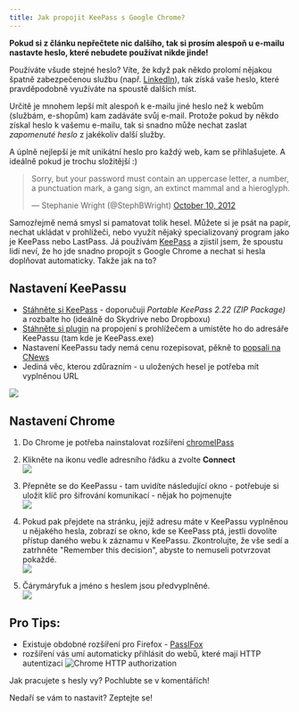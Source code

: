 ```yaml
---
title: Jak propojit KeePass s Google Chrome?
---
```


**Pokud si z článku nepřečtete nic dalšího, tak si prosím alespoň u e-mailu nastavte heslo, které nebudete používat nikde jinde!**

Používáte všude stejné heslo? Víte, že když pak někdo prolomí nějakou špatně zabezpečenou službu (např. [LinkedIn](http://mashable.com/2012/06/06/linkedin-passwords-hacked-confirmation/)), tak získá vaše heslo, které pravděpodobně využíváte na spoustě dalších míst.

Určitě je mnohem lepší mít alespoň k e-mailu jiné heslo než k webům (službám, e-shopům) kam zadáváte svůj e-mail. Protože pokud by někdo získal heslo k vašemu e-mailu, tak si snadno může nechat zaslat *zapomenuté heslo* z jakékoliv další služby.

A úplně nejlepší je mít unikátní heslo pro každý web, kam se přihlašujete. A ideálně pokud je trochu složitější :)

<blockquote class="twitter-tweet" data-lang="en"><p lang="en" dir="ltr">Sorry, but your password must contain an uppercase letter, a number, a punctuation mark, a gang sign, an extinct mammal and a hieroglyph.</p>&mdash; Stephanie Wright (@StephBWright) <a href="https://twitter.com/StephBWright/status/256029401546895360">October 10, 2012</a></blockquote>
<script async src="//platform.twitter.com/widgets.js" charset="utf-8"></script>

Samozřejmě nemá smysl si pamatovat tolik hesel. Můžete si je psát na papír, nechat ukládat v prohlížeči, nebo využít nějaký specializovaný program jako je KeePass nebo LastPass. Já používám [KeePass](http://keepass.info/) a zjistil jsem, že spoustu lidí neví, že ho jde snadno propojit s Google Chrome a nechat si hesla doplňovat automaticky. Takže jak na to?

Nastavení KeePassu
-----------------------------
- [Stáhněte si KeePass](http://keepass.info/download.html) - doporučuji *Portable KeePass 2.22 (ZIP Package)* a rozbalte ho (ideálně do Skydrive nebo Dropboxu)
- [Stáhněte si plugin](https://github.com/pfn/keepasshttp/raw/master/KeePassHttp.plgx) na propojení s prohlížečem a umístěte ho do adresáře KeePassu (tam kde je KeePass.exe)
- Nastavení KeePassu tady nemá cenu rozepisovat, pěkně to [popsali na CNews](http://www.cnews.cz/keepass-sikovna-sprava-hesel-pro-windows-i-mobilni-zarizeni)
- Jediná věc, kterou zdůrazním - u uložených hesel je potřeba mít vyplněnou URL

![](/data/2013/2013-05-03-jak-propojit-keepass-s-google-chrome/2013-05-03-keepass-chrome-01-keepass-url.png)


Nastavení Chrome
---------------------------
1. Do Chrome je potřeba nainstalovat rozšíření [chromeIPass](https://chrome.google.com/webstore/detail/chromeipass/ompiailgknfdndiefoaoiligalphfdae)

2. Klikněte na ikonu vedle adresního řádku a zvolte **Connect** <br>
![](/data/2013/2013-05-03-jak-propojit-keepass-s-google-chrome/2013-05-03-keepass-chrome-02-chrome-connect.png)

3. Přepněte se do KeePassu - tam uvidíte následující okno - potřebuje si uložit klíč pro šifrování komunikací - nějak ho pojmenujte <br>
![](/data/2013/2013-05-03-jak-propojit-keepass-s-google-chrome/2013-05-03-keepass-chrome-03-keepass-key.png)

4. Pokud pak přejdete na stránku, jejíž adresu máte v KeePassu vyplněnou u nějakého hesla, zobrazí se okno, kde se KeePass ptá, jestli dovolíte přístup daného webu k záznamu v KeePassu. Zkontrolujte, že vše sedí a zatrhněte "Remember this decision", abyste to nemuseli potvrzovat pokaždé. <br>
![](/data/2013/2013-05-03-jak-propojit-keepass-s-google-chrome/2013-05-03-keepass-chrome-04-keepass-confirm-access.png)

5. Čárymáryfuk a jméno s heslem jsou předvyplněné. <br>
![](/data/2013/2013-05-03-jak-propojit-keepass-s-google-chrome/2013-05-03-keepass-chrome-05-chrome-filled.png)

Pro Tips:
----------
- Existuje obdobné rozšíření pro Firefox - [PassIFox](https://github.com/pfn/passifox)
- rozšíření vás umí automaticky přihlásit do webů, které mají HTTP autentizaci
![Chrome HTTP authorization](/data/2013/2013-05-03-jak-propojit-keepass-s-google-chrome/2013-05-03-keepass-chrome-06-chrome-httpauth.png)

Jak pracujete s hesly vy? Pochlubte se v komentářích!

Nedaří se vám to nastavit? Zeptejte se!
